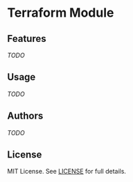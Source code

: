 # Terraform Module

## Features

_TODO_

## Usage

_TODO_

## Authors

_TODO_

## License

MIT License. See [LICENSE](./LICENSE) for full details.
